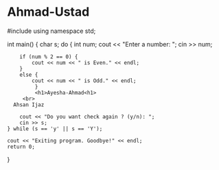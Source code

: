 # Ahmad-Ustad
#include <iostream>
using namespace std;

int main() {
    char s;
    do {
        int num;
        cout << "Enter a number: ";
        cin >> num;

        if (num % 2 == 0) {
            cout << num << " is Even." << endl;
        } 
		else {
            cout << num << " is Odd." << endl;
             }
             <h1>Ayesha-Ahmad<h1>
	     <br>
      Ahsan Ijaz

        cout << "Do you want check again ? (y/n): ";
        cin >> s;
    } while (s == 'y' || s == 'Y');
    
    cout << "Exiting program. Goodbye!" << endl;
    return 0;
}
